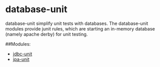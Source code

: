 database-unit
=============

database-unit simplify unit tests with databases. The database-unit modules 
provide junit rules, which are starting an in-memory database (namely apache 
derby) for unit testing.

##Modules:

* [jdbc-unit](https://github.com/sdorra/database-unit/tree/master/jdbc-unit)
* [jpa-unit](https://github.com/sdorra/database-unit/tree/master/jpa-unit)
